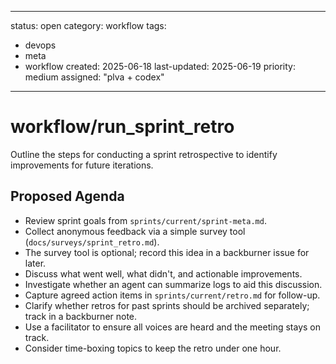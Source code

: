 ---
status: open
category: workflow
tags:
  - devops
  - meta
  - workflow
created: 2025-06-18
last-updated: 2025-06-19
priority: medium
assigned: "plva + codex"
------------------------

# workflow/run_sprint_retro

Outline the steps for conducting a sprint retrospective to identify improvements for future iterations.

## Proposed Agenda

- Review sprint goals from `sprints/current/sprint-meta.md`.
- Collect anonymous feedback via a simple survey tool (`docs/surveys/sprint_retro.md`).
- The survey tool is optional; record this idea in a backburner issue for later.
- Discuss what went well, what didn't, and actionable improvements.
- Investigate whether an agent can summarize logs to aid this discussion.
- Capture agreed action items in `sprints/current/retro.md` for follow-up.
- Clarify whether retros for past sprints should be archived separately; track in
  a backburner note.
- Use a facilitator to ensure all voices are heard and the meeting stays on track.
- Consider time-boxing topics to keep the retro under one hour.

